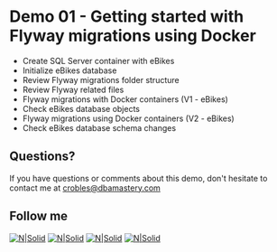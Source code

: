 # Demo 01 - Getting started with Flyway migrations using Docker

* Create SQL Server container with eBikes 
* Initialize eBikes database
* Review Flyway migrations folder structure
* Review Flyway related files
* Flyway migrations with Docker containers (V1 - eBikes)
* Check eBikes database objects
* Flyway migrations using Docker containers (V2 - eBikes)
* Check eBikes database schema changes

## Questions?
If you have questions or comments about this demo, don't hesitate to contact me at <crobles@dbamastery.com>

## Follow me
[![N|Solid](http://dbamastery.com/wp-content/uploads/2018/08/if_twitter_circle_color_107170.png)](https://twitter.com/dbamastery) [![N|Solid](http://dbamastery.com/wp-content/uploads/2018/08/if_github_circle_black_107161.png)](https://github.com/dbamaster) [![N|Solid](http://dbamastery.com/wp-content/uploads/2018/08/if_linkedin_circle_color_107178.png)](https://www.linkedin.com/in/croblesdba/) [![N|Solid](http://dbamastery.com/wp-content/uploads/2018/08/if_browser_1055104.png)](http://dbamastery.com/)
